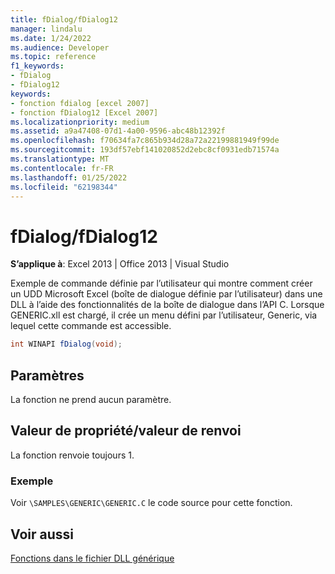```yaml
---
title: fDialog/fDialog12
manager: lindalu
ms.date: 1/24/2022
ms.audience: Developer
ms.topic: reference
f1_keywords:
- fDialog
- fDialog12
keywords:
- fonction fdialog [excel 2007]
- fonction fDialog12 [Excel 2007]
ms.localizationpriority: medium
ms.assetid: a9a47408-07d1-4a00-9596-abc48b12392f
ms.openlocfilehash: f70634fa7c865b934d28a72a22199881949f99de
ms.sourcegitcommit: 193df57ebf141020852d2ebc8cf0931edb71574a
ms.translationtype: MT
ms.contentlocale: fr-FR
ms.lasthandoff: 01/25/2022
ms.locfileid: "62198344"
---
```

# <a name="fdialogfdialog12"></a>fDialog/fDialog12

 **S’applique à**: Excel 2013 | Office 2013 | Visual Studio
  
Exemple de commande définie par l’utilisateur qui montre comment créer un UDD Microsoft Excel (boîte de dialogue définie par l’utilisateur) dans une DLL à l’aide des fonctionnalités de la boîte de dialogue dans l’API C. Lorsque GENERIC.xll est chargé, il crée un menu défini par l’utilisateur, Generic, via lequel cette commande est accessible.
  
```cs
int WINAPI fDialog(void);
```

## <a name="parameters"></a>Paramètres

La fonction ne prend aucun paramètre.
  
## <a name="property-valuereturn-value"></a>Valeur de propriété/valeur de renvoi

La fonction renvoie toujours 1.
  
### <a name="example"></a>Exemple

Voir `\SAMPLES\GENERIC\GENERIC.C` le code source pour cette fonction.
  
## <a name="see-also"></a>Voir aussi

[Fonctions dans le fichier DLL générique](functions-in-the-generic-dll.md)
